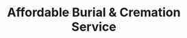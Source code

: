 ---
title: "Affordable Burial & Cremation Service"
url: /austin/affordable-burial-and-cremation-service/
shop: funeral directors
---